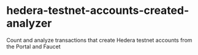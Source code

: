 # hedera-testnet-accounts-created-analyzer
Count and analyze transactions that create Hedera testnet accounts from the Portal and Faucet
